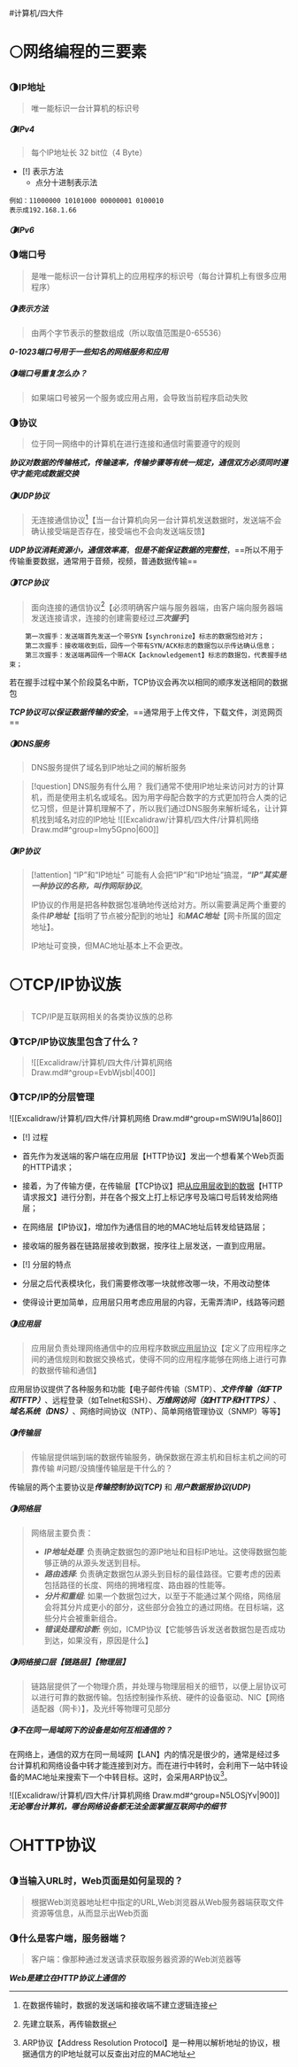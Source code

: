 #计算机/四大件 
# 🌕网络编程的三要素
### 🌗IP地址
>唯一能标识一台计算机的标识号
##### 🌗IPv4
>每个IP地址长 32 bit位（4 Byte）
- [!] 表示方法
	- 点分十进制表示法
```
例如：11000000 10101000 00000001 0100010
表示成192.168.1.66
```
##### 🌗IPv6
>
### 🌗端口号
>是唯一能标识一台计算机上的应用程序的标识号（每台计算机上有很多应用程序）
##### 🌗表示方法
>由两个字节表示的整数组成（所以取值范围是0-65536）

***0-1023端口号用于一些知名的网络服务和应用***
##### 🌗端口号重复怎么办？
>如果端口号被另一个服务或应用占用，会导致当前程序启动失败
### 🌗协议
>位于同一网络中的计算机在进行连接和通信时需要遵守的规则

***协议对数据的传输格式，传输速率，传输步骤等有统一规定，通信双方必须同时遵守才能完成数据交换***
##### 🌗UDP协议
>无连接通信协议[^1]【当一台计算机向另一台计算机发送数据时，发送端不会确认接受端是否存在，接受端也不会向发送端反馈】

***UDP协议消耗资源小，通信效率高***，***但是不能保证数据的完整性***，==所以不用于传输重要数据，通常用于音频，视频，普通数据传输==

[^1]:在数据传输时，数据的发送端和接收端不建立逻辑连接
##### 🌗TCP协议
>面向连接的通信协议[^2]【必须明确客户端与服务器端，由客户端向服务器端发送连接请求，连接的创建需要经过***三次握手***】
```
	第一次握手：发送端首先发送一个带SYN【synchronize】标志的数据包给对方；
	第二次握手：接收端收到后，回传一个带有SYN/ACK标志的数据包以示传达确认信息；
	第三次握手：发送端再回传一个带ACK【acknowledgement】标志的数据包，代表握手结束；
```
若在握手过程中某个阶段莫名中断，TCP协议会再次以相同的顺序发送相同的数据包

***TCP协议可以保证数据传输的安全***，==通常用于上传文件，下载文件，浏览网页==

[^2]:先建立联系，再传输数据

##### 🌗DNS服务
>DNS服务提供了域名到IP地址之间的解析服务

>[!question] DNS服务有什么用？
>我们通常不使用IP地址来访问对方的计算机，而是使用主机名或域名。因为用字母配合数字的方式更加符合人类的记忆习惯，但是计算机理解不了，所以我们通过DNS服务来解析域名，让计算机找到域名对应的IP地址
>![[Excalidraw/计算机/四大件/计算机网络 Draw.md#^group=lmy5Gpno|600]]

##### 🌗IP协议
>[!attention] “IP”和“IP地址”
>可能有人会把“IP”和“IP地址”搞混，***“IP”其实是一种协议的名称，叫作网际协议***。
>
>IP协议的作用是把各种数据包准确地传送给对方。所以需要满足两个重要的条件***IP地址***【指明了节点被分配到的地址】和***MAC地址***【网卡所属的固定地址】。
>
>IP地址可变换，但MAC地址基本上不会更改。



# 🌕TCP/IP协议族
>TCP/IP是互联网相关的各类协议族的总称
### 🌗TCP/IP协议族里包含了什么？
>![[Excalidraw/计算机/四大件/计算机网络 Draw.md#^group=EvbWjsbl|400]]
### 🌗TCP/IP的分层管理
![[Excalidraw/计算机/四大件/计算机网络 Draw.md#^group=mSWl9U1a|860]]
- [!] 过程
- 首先作为发送端的客户端在应用层【HTTP协议】发出一个想看某个Web页面的HTTP请求；
- 接着，为了传输方便，在传输层【TCP协议】把<u>从应用层收到的数据</u>【HTTP请求报文】进行分割，并在各个报文上打上标记序号及端口号后转发给网络层；
- 在网络层【IP协议】，增加作为通信目的地的MAC地址后转发给链路层；
- 接收端的服务器在链路层接收到数据，按序往上层发送，一直到应用层。

- [!] 分层的特点
- 分层之后代表模块化，我们需要修改哪一块就修改哪一块，不用改动整体
- 使得设计更加简单，应用层只用考虑应用层的内容，无需弄清IP，线路等问题
##### 🌗应用层
>应用层负责处理网络通信中的应用程序数据<u>应用层协议</u>【定义了应用程序之间的通信规则和数据交换格式，使得不同的应用程序能够在网络上进行可靠的数据传输和通信】

应用层协议提供了各种服务和功能【电子邮件传输（SMTP）、***文件传输（如FTP和TFTP）***、远程登录（如Telnet和SSH）、***万维网访问（如HTTP和HTTPS）***、***域名系统（DNS）***、网络时间协议（NTP）、简单网络管理协议（SNMP）等等】
##### 🌗传输层
>传输层提供端到端的数据传输服务，确保数据在源主机和目标主机之间的可靠传输
> #问题/没搞懂传输层是干什么的？

传输层的两个主要协议是***传输控制协议(TCP)*** 和 ***用户数据报协议(UDP)***


##### 🌗网络层
> 网络层主要负责：
> - ***IP地址处理***: 负责确定数据包的源IP地址和目标IP地址。这使得数据包能够正确的从源头发送到目标。
> - ***路由选择***: 负责确定数据包从源头到目标的最佳路径。它要考虑的因素包括路径的长度、网络的拥堵程度、路由器的性能等。
> - ***分片和重组***: 如果一个数据包过大，以至于不能通过某个网络，网络层会将其分片成更小的部分，这些部分会独立的通过网络。在目标端，这些分片会被重新组合。
> - ***错误处理和诊断***: 例如，ICMP协议【它能够告诉发送者数据包是否成功到达，如果没有，原因是什么】
##### 🌗网络接口层【链路层】【物理层】
>链路层提供了一个物理介质，并处理与物理层相关的细节，以便上层协议可以进行可靠的数据传输。包括控制操作系统、硬件的设备驱动、NIC【网络适配器（网卡）】，及光纤等物理可见部分

##### 🌗不在同一局域网下的设备是如何互相通信的？
在网络上，通信的双方在同一局域网【LAN】内的情况是很少的，通常是经过多台计算机和网络设备中转才能连接到对方。而在进行中转时，会利用下一站中转设备的MAC地址来搜索下一个中转目标。这时，会采用ARP协议[^3]。

![[Excalidraw/计算机/四大件/计算机网络 Draw.md#^group=N5LOSjYv|900]]
***无论哪台计算机，哪台网络设备都无法全面掌握互联网中的细节***

[^3]:ARP协议【Address Resolution Protocol】是一种用以解析地址的协议，根据通信方的IP地址就可以反查出对应的MAC地址




# 🌕HTTP协议
### 🌗当输入URL时，Web页面是如何呈现的？
>根据Web浏览器地址栏中指定的URL,Web浏览器从Web服务器端获取文件资源等信息，从而显示出Web页面
### 🌗什么是客户端，服务器端？
>客户端：像那种通过发送请求获取服务器资源的Web浏览器等

***Web是建立在HTTP协议上通信的***

























